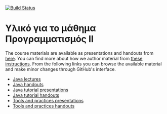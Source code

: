 [![Build Status](https://travis-ci.org/stefanos1316/courses.svg?branch=master)](https://travis-ci.org/stefanos1316/courses)

# Υλικό για το μάθημα Προγραμματισμός ΙΙ

The course materials are available as presentations and handouts from [here](https://stefanos1316.github.io/courses/index.html).
You can find more about how we author material from [these instructions](courses/admin/authoring.md).
From the following links you can browse the available material and make minor changes through GitHub's interface.

* [Java lectures]()
* [Java handouts]()
* [Java tutorial presentations](https://stefanos1316.github.io/courses/tutorials-p.html)
* [Java tutorial handouts](https://stefanos1316.github.io/courses/tutorials.html)
* [Tools and practices presentations](https://stefanos1316.github.io/courses/tools-p.html)
* [Tools and practices handouts](https://stefanos1316.github.io/courses/tools.html)
